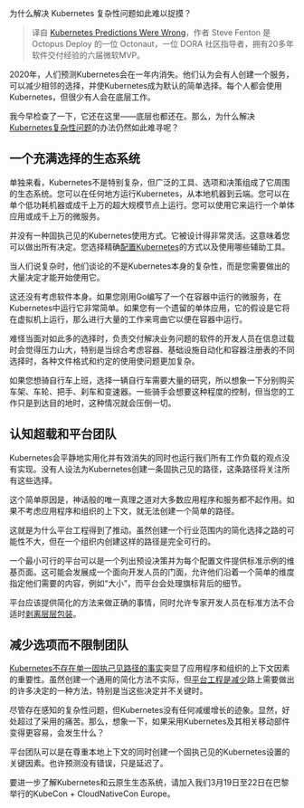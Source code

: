 <!--
title: 关于Kubernetes的预测已经错了
cover: https://cdn.thenewstack.io/media/2024/02/db012df2-predictions-1024x576.jpg
-->

为什么解决 Kubernetes 复杂性问题如此难以捉摸？

> 译自 [Kubernetes Predictions Were Wrong](https://thenewstack.io/kubernetes-predictions-were-wrong/)，作者 Steve Fenton 是 Octopus Deploy 的一位 Octonaut，一位 DORA 社区指导者，拥有20多年软件交付经验的六届微软MVP。

2020年，人们预测Kubernetes会在一年内消失。他们认为会有人创建一个服务，可以减少相邻的选择，并使Kubernetes成为默认的简单选择。每个人都会使用Kubernetes，但很少有人会在底层工作。

我今早检查了一下，它还在这里——底层也都还在。那么，为什么解决[Kubernetes复杂性问题](https://thenewstack.io/why-is-everyone-ignoring-the-day-2-kubernetes-problem/)的办法仍然如此难寻呢？

## 一个充满选择的生态系统

单独来看，Kubernetes不是特别复杂，但广泛的工具、选项和决策组成了它周围的生态系统。您可以在任何地方运行Kubernetes，从本地机器到云端。您可以在单个低功耗机器或成千上万的超大规模节点上运行。您可以使用它来运行一个单体应用或成千上万的微服务。

并没有一种固执己见的Kubernetes使用方式。它被设计得非常灵活。这意味着您可以做出所有决定。您选择精确[配置Kubernetes](https://roadmap.sh/kubernetes)的方式以及使用哪些辅助工具。 

当人们说复杂时，他们谈论的不是Kubernetes本身的复杂性，而是您需要做出的大量决定才能开始使用它。

这还没有考虑软件本身。如果您刚用Go编写了一个在容器中运行的微服务，在Kubernetes中运行它非常简单。如果您有一个遗留的单体应用，它的假设是它将在虚拟机上运行，那么进行大量的工作来弯曲它以便在容器中运行。

难怪当面对如此多的选择时，负责交付解决业务问题的软件的开发人员在信息过载时会觉得压力山大，特别是当综合考虑容器、基础设施自动化和容器注册表的不同选择时，各种文件格式和约定的使用使问题更加复杂。

如果您想骑自行车上班，选择一辆自行车需要大量的研究，所以想象一下分别购买车架、车轮、把手、刹车和变速器。一些骑手会想要这种程度的控制，但当您的工作只是到达目的地时，这种情况就会压倒一切。

## 认知超载和平台团队

Kubernetes会平静地实用化并有效消失的同时也运行我们所有工作负载的观点没有实现。没有人设法为Kubernetes创建一条固执己见的路径，这条路径将关注所有这些选择。

这个简单原因是，神话般的唯一真理之道对大多数应用程序和服务都不起作用。如果不考虑应用程序和组织的上下文，就无法创建一个简单的路径。

这就是为什么平台工程得到了推动。虽然创建一个行业范围内的简化选择之路的可能性不大，但在一个组织内创建这样的路径是完全可行的。

一个最小可行的平台可以是一个列出预设决策并为每个配置文件提供标准示例的维基页面。这可能会发展成一个面向开发人员的门面，允许他们沿着一个简单的维度指定他们需要的内容，例如“大小”，而平台会处理旗标背后的细节。

平台应该提供简化的方法来做正确的事情，同时允许专家开发人员在标准方法不合适时[剥离层层包装](https://thenewstack.io/cloud-native/the-cloud-native-landscape-the-application-definition-and-development-layer/)。

## 减少选项而不限制团队

[Kubernetes不存在单一固执己见路径的事实](https://thenewstack.io/different-approaches-for-building-stateful-kubernetes-applications/)突显了应用程序和组织的上下文因素的重要性。虽然创建一个通用的简化方法不实际，但[平台工程是减少](https://thenewstack.io/platform-engineering-reduces-cognitive-load-and-raises-developer-productivity/)路上需要做出的许多决定的一种方法，特别是当这些决定并不关键时。

尽管存在感知的复杂性问题，但Kubernetes没有任何减缓增长的迹象。显然，好处超过了采用的痛苦。那么，想象一下，如果采用Kubernetes及其相关移动部件变得更容易，会发生什么？

平台团队可以是在尊重本地上下文的同时创建一个固执己见的Kubernetes设置的关键因素。也许预测没有错误，只是延迟了。

要进一步了解Kubernetes和云原生生态系统，请加入我们3月19日至22日在巴黎举行的KubeCon + CloudNativeCon Europe。